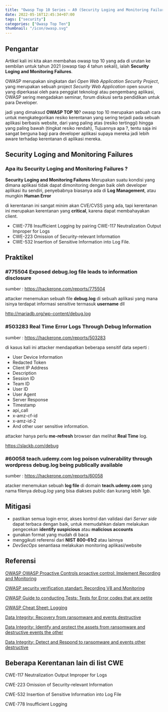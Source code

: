 ```yaml
---
title: "Owasp Top 10 Series — A9 (Security Loging and Monitoring Failures)"
date: 2022-05-16T12:45:34+07:00
tags: ["security"]
categories: ["Owasp Top Ten"]
thumbnail: "/icon/owasp.svg"
---
```


## Pengantar

Artikel kali ini kita akan membahas owasp top 10 yang ada di urutan ke sembilan untuk tahun 2021 (owasp tiap 4 tahun sekali), ialah **Security Loging and Monitoring Failures**.

OWASP merupakan singkatan dari _Open Web Application Security Project_, yang merupakan sebuah project _Security Web Application_ open source yang diperkasai oleh para penggiat teknologi atau pengembang aplikasi, OWASP sering mengadakan seminar, forum diskusi serta pendidikan untuk para Developer.

jadi yang dimaksud **OWASP TOP 10**? owasp top 10 merupakan sebuah cara untuk mengkategorikan resiko kerentanan yang sering terjadi pada sebuah aplikasi berbasis website, dari yang paling atas (resiko tertinggi) hingga yang paling bawah (tingkat resiko rendah), Tujuannya apa ?, tentu saja ini sangat berguna bagi para developer aplikasi supaya mereka jadi lebih aware terhadap kerentanan di aplikasi mereka.

## Security Loging and Monitoring Failures

### Apa itu Security Loging and Monitoring Failures ?

**Security Loging and Monitoring Failures** Merupakan suatu kondisi yang dimana aplikasi tidak dapat dimonitoring dengan baik oleh developer aplikasi itu sendiri, penyebabnya biasanya ada di **Log Management**, atau mungkin **Human Error**

di kerentanan ini sangat minim akan CVE/CVSS yang ada, tapi kerentanan ini merupakan kerentanan yang **critical**, karena dapat membahayakan client.

- CWE-778 Insufficient Logging by pairing CWE-117 Neutralization Output Improper for Logs
- CWE-223 Omission of Security-relevant Information
- CWE-532 Insertion of Sensitive Information into Log File.

## Praktikel

### #775504 Exposed debug.log file leads to information disclosure

sumber : https://hackerone.com/reports/775504

attacker menemukan sebuah file **debug.log** di sebuah aplikasi yang mana isinya terdapat informasi sensitive termasuk **username** dll

http://mariadb.org/wp-content/debug.log

### #503283 Real Time Error Logs Through Debug Information

sumber : https://hackerone.com/reports/503283

di kasus kali ini attacker mendapatkan beberapa sensitif data seperti :

- User Device Information
- Redacted Token
- Client IP Address
- Description
- Session ID
- Team ID
- User ID
- User Agent
- Server Response
- Timestamp
- api_call
- x-amz-cf-id
- x-amz-id-2
- And other user sensitive information.

attacker hanya perlu **me-refresh** browser dan melihat **Real Time** log.

https://slackb.com/debug

### #60058 teach.udemy.com log poison vulnerability through wordpress debug.log being publically available

sumber : https://hackerone.com/reports/60058

atacker menemukan sebuah **log file** di domain **teach.udemy.com** yang nama filenya _debug.log_ yang bisa diakses public dan kurang lebih _1gb_.

## Mitigasi

- pastikan semua login error, akses kontrol dan validasi dari _Server side_ dapat terbaca dengan baik, untuk memudahkan dalam melakukan pengecekan **identify suspicious** atau **malicious accounts**
- gunakan format yang mudah di baca
- menggikuti referensi dari **NIST 800-61r2** atau lainnya
- _DevSecOps_ senantiasa melakukan monitoring aplikasi/website

## Referensi

[OWASP OWASP Proactive Controls proactive control: Implement Recording and Monitoring](https://owasp.org/www-project-proactive-controls/v3/en/c9-security-logging.html)

[OWASP security verification standart: Recording V8 and Monitoring](https://owasp.org/www-project-application-security-verification-standard)

[OWASP Guide to conducting Tests: Tests for Error codes that are petite](https://owasp.org/www-project-web-security-testing-guide/v41/4-Web_Application_Security_Testing/08-Testing_for_Error_Handling/01-Testing_for_Error_Code)

[OWASP Cheat Sheet: Logging](https://cheatsheetseries.owasp.org/cheatsheets/Logging_Cheat_Sheet.html)

[Data Integrity: Recovery from ransomware and events destructive](https://csrc.nist.gov/publications/detail/sp/1800-11/final)

[Data Integrity: Identify and protect the assets from ransomware and destructive events the other](https://csrc.nist.gov/publications/detail/sp/1800-25/final)

[Data Integrity: Detect and Respond to ransomware and events other destructive](https://csrc.nist.gov/publications/detail/sp/1800-26/final)

## Beberapa Kerentanan lain di list CWE

CWE-117 Neutralization Output Improper for Logs

CWE-223 Omission of Security-relevant Information

CWE-532 Insertion of Sensitive Information into Log File

CWE-778 Insufficient Logging
